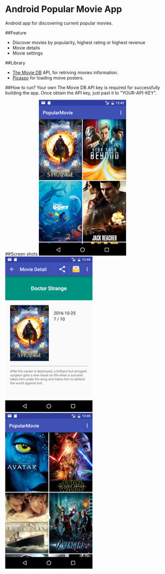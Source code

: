 # Android Popular Movie App
Android app for discovering current popular movies.

##Feature
* Discover movies by popularity, highest rating or highest revenue
* Movie details
* Movie settings

##Library
* [The Movie DB](https://www.themoviedb.org/documentation/api) API, for retriving movies information.
* [Picasso](http://square.github.io/picasso/) for loading moive posters.

##How to run?
Your own The Movie DB API key is required for successfully building the app. Once obtain the API key, just past it to "YOUR-API-KEY".

##Screen shots
<img src="app/src/main/res/drawable/screenshot_popular_movie.png" width="280" />
<img src="app/src/main/res/drawable/screenshot_movie_detail.png" width="280" />
<img src="app/src/main/res/drawable/Screenshot_revenue.png" width="280" />


